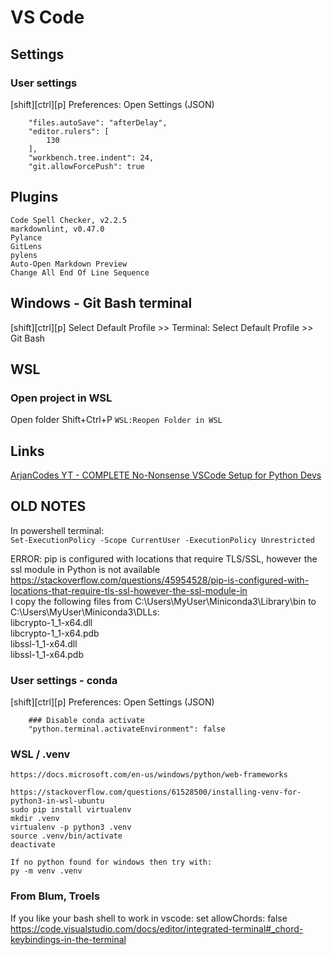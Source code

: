 # VS Code

## Settings

### User settings

[shift][ctrl][p] Preferences: Open Settings (JSON)
```
    "files.autoSave": "afterDelay",
    "editor.rulers": [
        130
    ],
    "workbench.tree.indent": 24,
    "git.allowForcePush": true
```

## Plugins

```
Code Spell Checker, v2.2.5
markdownlint, v0.47.0
Pylance
GitLens
pylens
Auto-Open Markdown Preview
Change All End Of Line Sequence
```

## Windows - Git Bash terminal

[shift][ctrl][p] Select Default Profile >> Terminal: Select Default Profile >> Git Bash

## WSL

### Open project in WSL

Open folder
Shift+Ctrl+P ```WSL:Reopen Folder in WSL```

## Links

[ArjanCodes YT - COMPLETE No-Nonsense VSCode Setup for Python Devs](https://www.youtube.com/watch?v=PwGKhvqJCQM)

## OLD NOTES

In powershell terminal:<br>
```Set-ExecutionPolicy -Scope CurrentUser -ExecutionPolicy Unrestricted```

ERROR: pip is configured with locations that require TLS/SSL, however the ssl module in Python is not available<br>
https://stackoverflow.com/questions/45954528/pip-is-configured-with-locations-that-require-tls-ssl-however-the-ssl-module-in<br>
I copy the following files from C:\Users\MyUser\Miniconda3\Library\bin to C:\Users\MyUser\Miniconda3\DLLs:<br>
libcrypto-1_1-x64.dll<br>
libcrypto-1_1-x64.pdb<br>
libssl-1_1-x64.dll<br>
libssl-1_1-x64.pdb<br>

### User settings - conda
[shift][ctrl][p] Preferences: Open Settings (JSON)
```
	### Disable conda activate
	"python.terminal.activateEnvironment": false
```

### WSL / .venv
    https://docs.microsoft.com/en-us/windows/python/web-frameworks
        
    https://stackoverflow.com/questions/61528500/installing-venv-for-python3-in-wsl-ubuntu
    sudo pip install virtualenv
    mkdir .venv
    virtualenv -p python3 .venv
    source .venv/bin/activate
    deactivate

    If no python found for windows then try with:
    py -m venv .venv

### From Blum, Troels 
If you like your bash shell to work in vscode: set allowChords: false 
https://code.visualstudio.com/docs/editor/integrated-terminal#_chord-keybindings-in-the-terminal  
